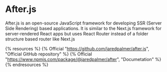 # After.js

After.js is an open-source JavaScript framework for developing SSR (Server Side Rendering) based applications. It is similar to the Next.js framework for server-rendered React apps but uses React Router instead of a folder structure based router like Next.js

{% resources %}
  {% Official "https://github.com/jaredpalmer/after.js", "Official GitHub repository" %}
  {% Official "https://www.npmjs.com/package/@jaredpalmer/after", "Documetation" %}
{% endresources %}
